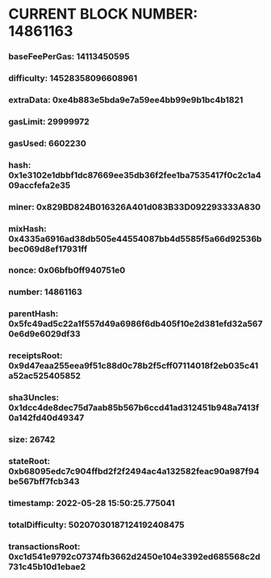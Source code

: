 # CURRENT BLOCK NUMBER: 14861163

### baseFeePerGas: 14113450595
### difficulty: 14528358096608961
### extraData: 0xe4b883e5bda9e7a59ee4bb99e9b1bc4b1821
### gasLimit: 29999972
### gasUsed: 6602230
### hash: 0x1e3102e1dbbf1dc87669ee35db36f2fee1ba7535417f0c2c1a409accfefa2e35
### miner: 0x829BD824B016326A401d083B33D092293333A830
### mixHash: 0x4335a6916ad38db505e44554087bb4d5585f5a66d92536bbec069d8ef17931ff
### nonce: 0x06bfb0ff940751e0
### number: 14861163
### parentHash: 0x5fc49ad5c22a1f557d49a6986f6db405f10e2d381efd32a5670e6d9e6029df33
### receiptsRoot: 0x9d47eaa255eea9f51c88d0c78b2f5cff07114018f2eb035c41a52ac525405852
### sha3Uncles: 0x1dcc4de8dec75d7aab85b567b6ccd41ad312451b948a7413f0a142fd40d49347
### size: 26742
### stateRoot: 0xb68095edc7c904ffbd2f2f2494ac4a132582feac90a987f94be567bff7fcb343
### timestamp: 2022-05-28 15:50:25.775041
### totalDifficulty: 50207030187124192408475
### transactionsRoot: 0xc1d541e9792c07374fb3662d2450e104e3392ed685568c2d731c45b10d1ebae2
